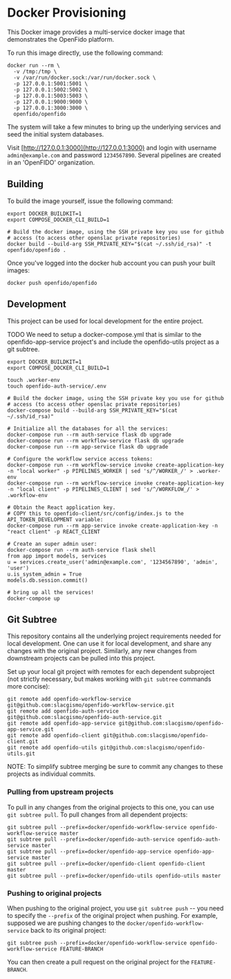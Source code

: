 Docker Provisioning
===================

This Docker image provides a multi-service docker image that demonstrates the
OpenFido platform.

To run this image directly, use the following command:

    docker run --rm \
      -v /tmp:/tmp \
      -v /var/run/docker.sock:/var/run/docker.sock \
      -p 127.0.0.1:5001:5001 \
      -p 127.0.0.1:5002:5002 \
      -p 127.0.0.1:5003:5003 \
      -p 127.0.0.1:9000:9000 \
      -p 127.0.0.1:3000:3000 \
      openfido/openfido

The system will take a few minutes to bring up the underlying services and seed
the initial system databases.

Visit [http://127.0.0.1:3000](http://127.0.0.1:3000) and login with username `admin@example.com` and
password `1234567890`. Several pipelines are created in an 'OpenFIDO' organization.

Building
--------

To build the image yourself, issue the following command:

    export DOCKER_BUILDKIT=1
    export COMPOSE_DOCKER_CLI_BUILD=1

    # Build the docker image, using the SSH private key you use for github
    # access (to access other openslac private repositories)
    docker build --build-arg SSH_PRIVATE_KEY="$(cat ~/.ssh/id_rsa)" -t openfido/openfido .


Once you've logged into the docker hub account you can push your built images:

    docker push openfido/openfido

Development
-----------

This project can be used for local development for the entire project.

TODO We need to setup a docker-compose.yml that is similar to the
openfido-app-service project's and include the openfido-utils project as a git
subtree.

    export DOCKER_BUILDKIT=1
    export COMPOSE_DOCKER_CLI_BUILD=1

    touch .worker-env
    touch openfido-auth-service/.env

    # Build the docker image, using the SSH private key you use for github
    # access (to access other openslac private repositories)
    docker-compose build --build-arg SSH_PRIVATE_KEY="$(cat ~/.ssh/id_rsa)"

    # Initialize all the databases for all the services:
    docker-compose run --rm auth-service flask db upgrade
    docker-compose run --rm workflow-service flask db upgrade 
    docker-compose run --rm app-service flask db upgrade

    # Configure the workflow service access tokens:
    docker-compose run --rm workflow-service invoke create-application-key -n "local worker" -p PIPELINES_WORKER | sed 's/^/WORKER_/' > .worker-env
    docker-compose run --rm workflow-service invoke create-application-key -n "local client" -p PIPELINES_CLIENT | sed 's/^/WORKFLOW_/' > .workflow-env

    # Obtain the React application key.
    # COPY this to openfido-client/src/config/index.js to the API_TOKEN_DEVELOPMENT variable:
    docker-compose run --rm app-service invoke create-application-key -n "react client" -p REACT_CLIENT

    # Create an super admin user:
    docker-compose run --rm auth-service flask shell
    from app import models, services
    u = services.create_user('admin@example.com', '1234567890', 'admin', 'user')
    u.is_system_admin = True
    models.db.session.commit()

    # bring up all the services!
    docker-compose up


Git Subtree
-----------

This repository contains all the underlying project requirements needed for
local development. One can use it for local development, and share any changes
with the original project. Similarly, any new changes from downstream projects
can be pulled into this project.

Set up your local git project with remotes for each dependent subproject (not
strictly necessary, but makes working with `git subtree` commands more concise):

    git remote add openfido-workflow-service git@github.com:slacgismo/openfido-workflow-service.git
    git remote add openfido-auth-service git@github.com:slacgismo/openfido-auth-service.git
    git remote add openfido-app-service git@github.com:slacgismo/openfido-app-service.git
    git remote add openfido-client git@github.com:slacgismo/openfido-client.git
    git remote add openfido-utils git@github.com:slacgismo/openfido-utils.git


NOTE: To simplify subtree merging be sure to commit any changes to these
projects as individual commits.

### Pulling from upstream projects

To pull in any changes from the original projects to this one, you can use `git
subtree pull`. To pull changes from all dependent projects:

    git subtree pull --prefix=docker/openfido-workflow-service openfido-workflow-service master
    git subtree pull --prefix=docker/openfido-auth-service openfido-auth-service master
    git subtree pull --prefix=docker/openfido-app-service openfido-app-service master
    git subtree pull --prefix=docker/openfido-client openfido-client master
    git subtree pull --prefix=docker/openfido-utils openfido-utils master

### Pushing to original projects

When pushing to the original project, you use `git subtree push` -- you need to
specify the `--prefix` of the original project when pushing. For example,
supposed we are pushing changes to the `docker/openfido-workflow-service` back
to its original project:

    git subtree push --prefix=docker/openfido-workflow-service openfido-workflow-service FEATURE-BRANCH

You can then create a pull request on the original project for the `FEATURE-BRANCH`.
